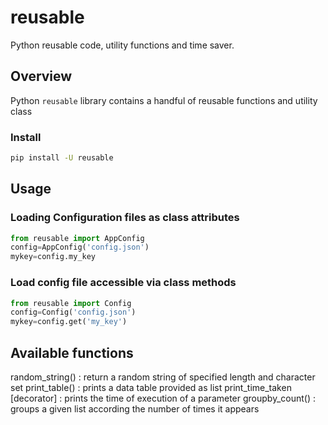 # reusable
Python reusable code, utility functions and time saver.

## Overview
Python `reusable` library contains a handful of reusable functions and utility class

### Install

```bash
pip install -U reusable
```

## Usage
### Loading Configuration files as class attributes

```python
from reusable import AppConfig
config=AppConfig('config.json')
mykey=config.my_key
```
### Load config file accessible via class methods

```python
from reusable import Config
config=Config('config.json')
mykey=config.get('my_key')
```

## Available functions
random_string() : return a random string of specified length and character set
print_table() : prints a data table provided as list
print_time_taken [decorator] : prints the time of execution of a parameter
groupby_count() : groups a given list according the number of times it appears


